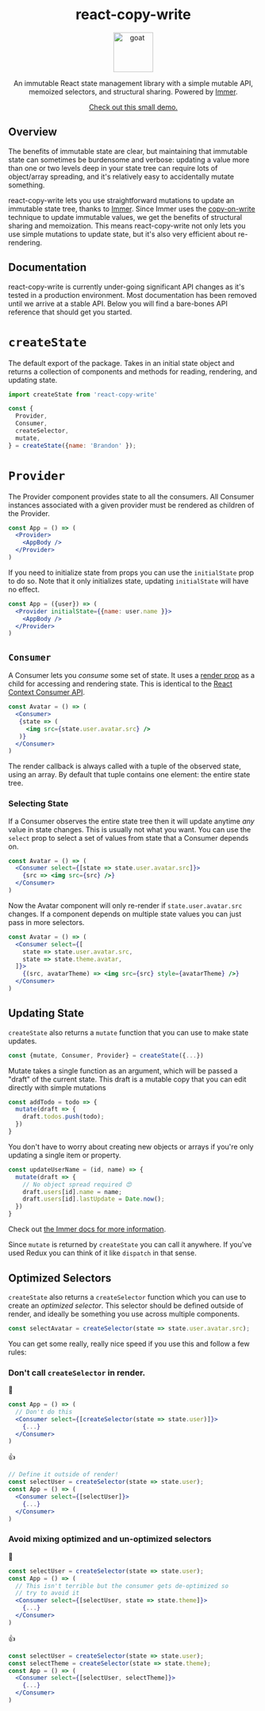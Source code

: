 <div align="center">
<h1>react-copy-write</h1>

<a href="https://emojipedia.org/writing-hand/">
<img height="80" width="80" alt="goat" src="https://emojipedia-us.s3.amazonaws.com/thumbs/240/twitter/131/writing-hand_270d.png" />
</a>

An immutable React state management library with a simple mutable API, memoized selectors, and structural sharing. Powered by [Immer](https://github.com/mweststrate/immer).

[Check out this small demo.](https://codesandbox.io/s/yp34vpk50j)

</div>

## Overview

The benefits of immutable state are clear, but maintaining that immutable state can sometimes be burdensome and verbose: updating a value more than one or two levels deep in your state tree can require lots of object/array spreading, and it's relatively easy to accidentally mutate something.

react-copy-write lets you use straightforward mutations to update an immutable state tree, thanks to [Immer](https://github.com/mweststrate/immer). Since Immer uses the [copy-on-write](https://en.wikipedia.org/wiki/Copy-on-write) technique to update immutable values, we get the benefits of structural sharing and memoization. This means react-copy-write not only lets you use simple mutations to update state, but it's also very efficient about re-rendering.

## Documentation

react-copy-write is currently under-going significant API changes as it's tested in a production environment. Most documentation has been removed until we arrive at a stable API. Below you will find a bare-bones API reference that should get you started.


# `createState`

The default export of the package. Takes in an initial state object and returns a collection of components and methods for reading, rendering, and updating state.


```jsx
import createState from 'react-copy-write'

const {
  Provider,
  Consumer,
  createSelector,
  mutate,
} = createState({name: 'Brandon' });
```

# `Provider`

The Provider component provides state to all the consumers. All Consumer instances associated with a given provider must be rendered as children of the Provider.

```jsx
const App = () => (
  <Provider>
    <AppBody />
  </Provider>
)
```

If you need to initialize state from props you can use the `initialState` prop to do so. Note that it only initializes state, updating `initialState` will have no effect.

```jsx
const App = ({user}) => (
  <Provider initialState={{name: user.name }}>
    <AppBody />
  </Provider>
)
```


## `Consumer`

A Consumer lets you _consume_ some set of state. It uses a [render prop](https://reactjs.org/docs/render-props.html#use-render-props-for-cross-cutting-concerns) as a child for accessing and rendering state. This is identical to the [React Context Consumer API](https://reactjs.org/docs/context.html#consumer).

```jsx
const Avatar = () => (
  <Consumer>
   {state => (
     <img src={state.user.avatar.src} />
   )}
  </Consumer>
)
```

The render callback is always called with a tuple of the observed state, using an array. By default that tuple contains one element: the entire state tree.

### Selecting State

If a Consumer observes the entire state tree then it will update anytime _any_ value in state changes. This is usually not what you want. You can use the `select` prop to select a set of values from state that a Consumer depends on.

```jsx
const Avatar = () => (
  <Consumer select={[state => state.user.avatar.src]}>
    {src => <img src={src} />}
  </Consumer>
)
```

Now the Avatar component will only re-render if `state.user.avatar.src` changes. If a component depends on multiple state values you can just pass in more selectors.

```jsx
const Avatar = () => (
  <Consumer select={[
    state => state.user.avatar.src,
    state => state.theme.avatar,
  ]}>
    {(src, avatarTheme) => <img src={src} style={avatarTheme} />}
  </Consumer>
)
```

## Updating State

`createState` also returns a `mutate` function that you can use to make state updates.

```js
const {mutate, Consumer, Provider} = createState({...})
```

Mutate takes a single function as an argument, which will be passed a "draft" of the current state. This draft is a mutable copy that you can edit directly with simple mutations

```js
const addTodo = todo => {
  mutate(draft => {
    draft.todos.push(todo);
  })
}
```

You don't have to worry about creating new objects or arrays if you're only updating a single item or property. 

```js
const updateUserName = (id, name) => {
  mutate(draft => {
    // No object spread required 😍
    draft.users[id].name = name;
    draft.users[id].lastUpdate = Date.now();
  })
}
```

Check out [the Immer docs for more information](https://github.com/mweststrate/immer).

Since `mutate` is returned by `createState` you can call it anywhere. If you've used Redux you can think of it like `dispatch` in that sense.


## Optimized Selectors

`createState` also returns a `createSelector` function which you can use to create an _optimized selector_. This selector should be defined outside of render, and ideally be something you use across multiple components.

```jsx
const selectAvatar = createSelector(state => state.user.avatar.src);
```

You can get some really, really nice speed if you use this and follow a few rules:

### Don't call `createSelector` in render.


🚫
```jsx
const App = () => (
  // Don't do this 
  <Consumer select={[createSelector(state => state.user)]}>
    {...}
  </Consumer>
)
```

👍
```jsx
// Define it outside of render!
const selectUser = createSelector(state => state.user);
const App = () => (
  <Consumer select={[selectUser]}>
    {...}
  </Consumer>
)
```

### Avoid mixing optimized and un-optimized selectors

🚫
```jsx
const selectUser = createSelector(state => state.user);
const App = () => (
  // This isn't terrible but the consumer gets de-optimized so
  // try to avoid it
  <Consumer select={[selectUser, state => state.theme]}>
    {...}
  </Consumer>
)
```

👍
```jsx
const selectUser = createSelector(state => state.user);
const selectTheme = createSelector(state => state.theme);
const App = () => (
  <Consumer select={[selectUser, selectTheme]}>
    {...}
  </Consumer>
)
```

